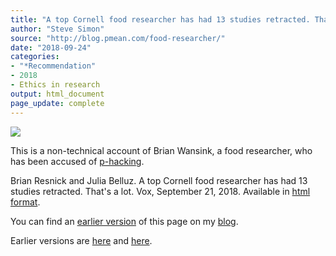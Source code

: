 ```yaml
---
title: "A top Cornell food researcher has had 13 studies retracted. That's a lot."
author: "Steve Simon"
source: "http://blog.pmean.com/food-researcher/"
date: "2018-09-24"
categories:
- "*Recommendation"
- 2018
- Ethics in research
output: html_document
page_update: complete
---
```


![](http://www.pmean.com/new-images/18/food-researcher01.png)

<!---More--->

This is a non-technical account of Brian Wansink, a food researcher, who has been accused of [p-hacking][pha1].

Brian Resnick and Julia Belluz. A top Cornell food researcher has had 13 studies retracted. That's a lot. Vox, September 21, 2018. Available in [html format][res1].

You can find an [earlier version][sim1] of this page on my [blog][sim2].

[sim1]: http://blog.pmean.com/food-researcher/
[sim2]: http://blog.pmean.com

[pha1]: https://journals.plos.org/plosbiology/article?id=10.1371/journal.pbio.1002106

[res1]: https://www.vox.com/science-and-health/2018/9/19/17879102/brian-wansink-cornell-food-brand-lab-retractions-jama




Earlier versions are [here][sim1] and [here][sim2].
 
[sim1]: http://blog.pmean.com/food-researcher/
[sim2]: http://new.pmean.com/food-researcher/
 
